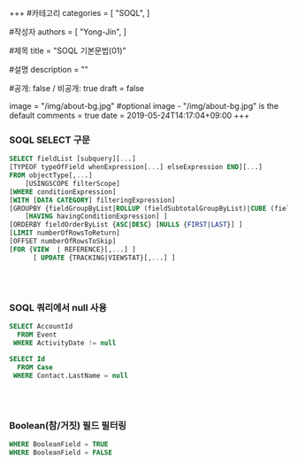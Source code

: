 +++
#카테고리
categories = [
    "SOQL",
]

#작성자
authors = [
    "Yong-Jin",
]

#제목
title = "SOQL 기본문법(01)"

#설명
description = ""

#공개: false / 비공개: true
draft = false


image = "/img/about-bg.jpg" #optional image - "/img/about-bg.jpg" is the default
comments = true
date = 2019-05-24T14:17:04+09:00
+++

<!-- 게시글 내용 -->

### SOQL SELECT 구문 
```sql
SELECT fieldList [subquery][...]
[TYPEOF typeOfField whenExpression[...] elseExpression END][...]
FROM objectType[,...]
    [USINGSCOPE filterScope]
[WHERE conditionExpression]
[WITH [DATA CATEGORY] filteringExpression]
[GROUPBY {fieldGroupByList|ROLLUP (fieldSubtotalGroupByList)|CUBE (fieldSubtotalGroupByList)}
    [HAVING havingConditionExpression] ]
[ORDERBY fieldOrderByList {ASC|DESC} [NULLS {FIRST|LAST}] ]
[LIMIT numberOfRowsToReturn]
[OFFSET numberOfRowsToSkip]
[FOR {VIEW  | REFERENCE}[,...] ]
      [ UPDATE {TRACKING|VIEWSTAT}[,...] ]
```

###### &nbsp;
### SOQL 쿼리에서 null 사용
```sql
SELECT AccountId
  FROM Event
 WHERE ActivityDate != null

SELECT Id
  FROM Case
 WHERE Contact.LastName = null
```

###### &nbsp;
### Boolean(참/거짓) 필드 필터링
```sql
WHERE BooleanField = TRUE
WHERE BooleanField = FALSE 
```